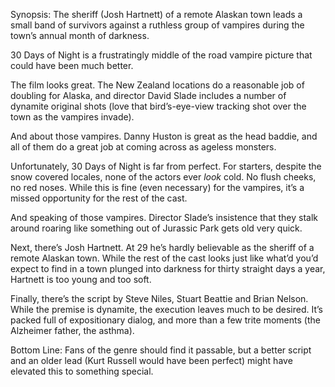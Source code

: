 Synopsis: The sheriff (Josh Hartnett) of a remote Alaskan town leads a small band of survivors against a ruthless group of vampires during the town’s annual month of darkness.

30 Days of Night is a frustratingly middle of the road vampire picture that could have been much better.

The film looks great.  The New Zealand locations do a reasonable job of doubling for Alaska, and director David Slade includes a number of dynamite original shots (love that bird’s-eye-view tracking shot over the town as the vampires invade).

And about those vampires.  Danny Huston is great as the head baddie, and all of them do a great job at coming across as ageless monsters.

Unfortunately, 30 Days of Night is far from perfect.  For starters, despite the snow covered locales, none of the actors ever <em>look</em> cold.  No flush cheeks, no red noses.  While this is fine (even necessary) for the vampires, it’s a missed opportunity for the rest of the cast. 

And speaking of those vampires.  Director Slade’s insistence that they stalk around roaring like something out of Jurassic Park gets old very quick.

Next, there’s Josh Hartnett.  At 29 he’s hardly believable as the sheriff of a remote Alaskan town.  While the rest of the cast looks just like what’d you’d expect to find in a town plunged into darkness for thirty straight days a year, Hartnett is too young and too soft. 

Finally, there’s the script by Steve Niles, Stuart Beattie and Brian Nelson.  While the premise is dynamite, the execution leaves much to be desired.  It’s packed full of expositionary dialog, and more than a few trite moments (the Alzheimer father, the asthma).

Bottom Line: Fans of the genre should find it passable, but a better script and an older lead (Kurt Russell would have been perfect) might have elevated this to something special.